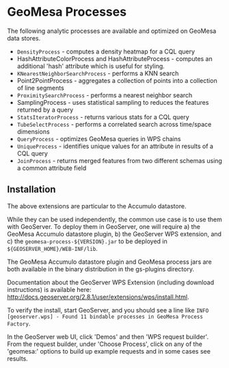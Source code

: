 # GeoMesa Processes

The following analytic processes are available and optimized on GeoMesa data stores.

* `DensityProcess` - computes a density heatmap for a CQL query
*  HashAttributeColorProcess and HashAttributeProcess - computes an additional 'hash' attribute which is useful for styling.
* `KNearestNeighborSearchProcess` - performs a KNN search
*  Point2PointProcess - aggregates a collection of points into a collection of line segments
* `ProximitySearchProcess` - performs a nearest neighbor search
*  SamplingProcess - uses statistical sampling to reduces the features returned by a query
* `StatsIteratorProcess` - returns various stats for a CQL query
* `TubeSelectProcess` - performs a correlated search across time/space dimensions
* `QueryProcess` - optimizes GeoMesa queries in WPS chains
* `UniqueProcess` - identifies unique values for an attribute in results of a CQL query
* `JoinProcess` - returns merged features from two different schemas using a common attribute field


## Installation

The above extensions are particular to the Accumulo datastore.

While they can be used independently, the common use case is to use them with GeoServer.  To deploy them in GeoServer, one will require a) the GeoMesa Accumulo datastore plugin, b) the GeoServer WPS extension, and c) the `geomesa-process-${VERSION}.jar` to be deployed in `${GEOSERVER_HOME}/WEB-INF/lib`.  

The GeoMesa Accumulo datastore plugin and GeoMesa process jars are both available in the binary distribution in the gs-plugins directory.

Documentation about the GeoServer WPS Extension (including download instructions) is available here: http://docs.geoserver.org/2.8.1/user/extensions/wps/install.html.

To verify the install, start GeoServer, and you should see a line like `INFO [geoserver.wps] - Found 11 bindable processes in GeoMesa Process Factory`.

In the GeoServer web UI, click 'Demos' and then 'WPS request builder'.  From the request builder, under 'Choose Process', click on any of the 'geomesa:' options to build up example requests and in some cases see results.
